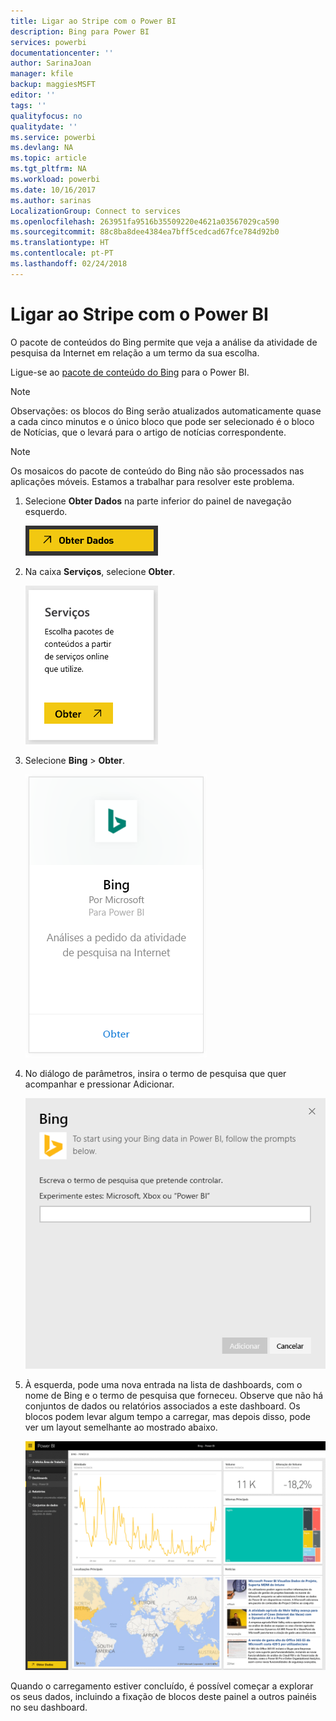 ```yaml
---
title: Ligar ao Stripe com o Power BI
description: Bing para Power BI
services: powerbi
documentationcenter: ''
author: SarinaJoan
manager: kfile
backup: maggiesMSFT
editor: ''
tags: ''
qualityfocus: no
qualitydate: ''
ms.service: powerbi
ms.devlang: NA
ms.topic: article
ms.tgt_pltfrm: NA
ms.workload: powerbi
ms.date: 10/16/2017
ms.author: sarinas
LocalizationGroup: Connect to services
ms.openlocfilehash: 263951fa9516b35509220e4621a03567029ca590
ms.sourcegitcommit: 88c8ba8dee4384ea7bff5cedcad67fce784d92b0
ms.translationtype: HT
ms.contentlocale: pt-PT
ms.lasthandoff: 02/24/2018
---
```

# <a name="connect-to-bing-with-power-bi"></a>Ligar ao Stripe com o Power BI
O pacote de conteúdos do Bing permite que veja a análise da atividade de pesquisa da Internet em relação a um termo da sua escolha.

Ligue-se ao [pacote de conteúdo do Bing](https://app.powerbi.com/groups/me/getdata/services/bing) para o Power BI.

>[!NOTE]
>Observações: os blocos do Bing serão atualizados automaticamente quase a cada cinco minutos e o único bloco que pode ser selecionado é o bloco de Notícias, que o levará para o artigo de notícias correspondente. 

>[!NOTE]
>Os mosaicos do pacote de conteúdo do Bing não são processados nas aplicações móveis. Estamos a trabalhar para resolver este problema.

1. Selecione **Obter Dados** na parte inferior do painel de navegação esquerdo.
   
    ![](media/service-connect-to-bing/getdata.png)
2. Na caixa **Serviços**, selecione **Obter**.
   
    ![](media/service-connect-to-bing/services.png)
3. Selecione **Bing** > **Obter**.
   
    ![](media/service-connect-to-bing/bing.png)
4. No diálogo de parâmetros, insira o termo de pesquisa que quer acompanhar e pressionar Adicionar.
   
    ![](media/service-connect-to-bing/params.png)    
5. À esquerda, pode uma nova entrada na lista de dashboards, com o nome de Bing e o termo de pesquisa que forneceu. Observe que não há conjuntos de dados ou relatórios associados a este dashboard. Os blocos podem levar algum tempo a carregar, mas depois disso, pode ver um layout semelhante ao mostrado abaixo.
   
    ![](media/service-connect-to-bing/dashboard.png)

Quando o carregamento estiver concluído, é possível começar a explorar os seus dados, incluindo a fixação de blocos deste painel a outros painéis no seu dashboard.


